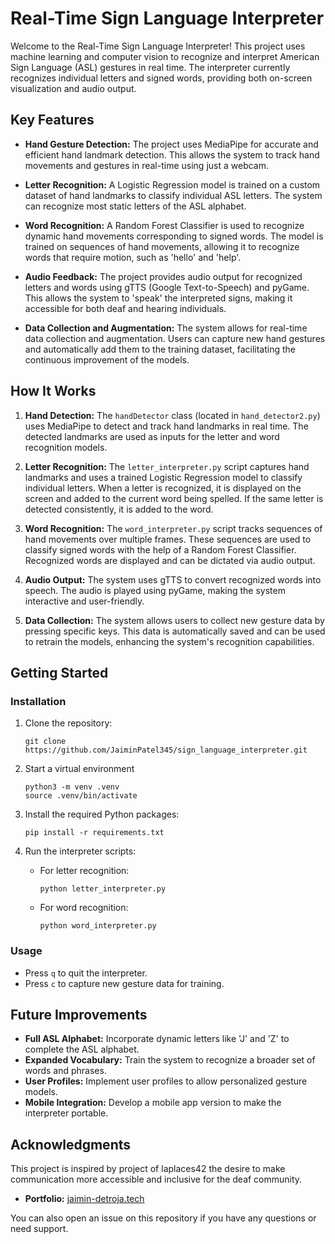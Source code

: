 # Real-Time Sign Language Interpreter

Welcome to the Real-Time Sign Language Interpreter! This project uses machine learning and computer vision to recognize and interpret American Sign Language (ASL) gestures in real time. The interpreter currently recognizes individual letters and signed words, providing both on-screen visualization and audio output.

## Key Features

- **Hand Gesture Detection:** The project uses MediaPipe for accurate and efficient hand landmark detection. This allows the system to track hand movements and gestures in real-time using just a webcam.

- **Letter Recognition:** A Logistic Regression model is trained on a custom dataset of hand landmarks to classify individual ASL letters. The system can recognize most static letters of the ASL alphabet.

- **Word Recognition:** A Random Forest Classifier is used to recognize dynamic hand movements corresponding to signed words. The model is trained on sequences of hand movements, allowing it to recognize words that require motion, such as 'hello' and 'help'.

- **Audio Feedback:** The project provides audio output for recognized letters and words using gTTS (Google Text-to-Speech) and pyGame. This allows the system to 'speak' the interpreted signs, making it accessible for both deaf and hearing individuals.

- **Data Collection and Augmentation:** The system allows for real-time data collection and augmentation. Users can capture new hand gestures and automatically add them to the training dataset, facilitating the continuous improvement of the models.

## How It Works

1. **Hand Detection:** The `handDetector` class (located in `hand_detector2.py`) uses MediaPipe to detect and track hand landmarks in real time. The detected landmarks are used as inputs for the letter and word recognition models.

2. **Letter Recognition:** The `letter_interpreter.py` script captures hand landmarks and uses a trained Logistic Regression model to classify individual letters. When a letter is recognized, it is displayed on the screen and added to the current word being spelled. If the same letter is detected consistently, it is added to the word.

3. **Word Recognition:** The `word_interpreter.py` script tracks sequences of hand movements over multiple frames. These sequences are used to classify signed words with the help of a Random Forest Classifier. Recognized words are displayed and can be dictated via audio output.

4. **Audio Output:** The system uses gTTS to convert recognized words into speech. The audio is played using pyGame, making the system interactive and user-friendly.

5. **Data Collection:** The system allows users to collect new gesture data by pressing specific keys. This data is automatically saved and can be used to retrain the models, enhancing the system's recognition capabilities.

## Getting Started
### Installation

1. Clone the repository:

   ```
   git clone https://github.com/JaiminPatel345/sign_language_interpreter.git
   ```
   
2. Start a virtual environment
   ```
   python3 -m venv .venv
   source .venv/bin/activate
   ```

3. Install the required Python packages:

   ```
   pip install -r requirements.txt
   ```

4. Run the interpreter scripts:

   - For letter recognition:
     ```
     python letter_interpreter.py
     ```

   - For word recognition:
     ```
     python word_interpreter.py
     ```

### Usage

- Press `q` to quit the interpreter.
- Press `c` to capture new gesture data for training.

## Future Improvements

- **Full ASL Alphabet:** Incorporate dynamic letters like 'J' and 'Z' to complete the ASL alphabet.
- **Expanded Vocabulary:** Train the system to recognize a broader set of words and phrases.
- **User Profiles:** Implement user profiles to allow personalized gesture models.
- **Mobile Integration:** Develop a mobile app version to make the interpreter portable.

## Acknowledgments

This project is inspired by project of laplaces42 the desire to make communication more accessible and inclusive for the deaf community.


- **Portfolio:** [jaimin-detroja.tech](https://portfolio.jaimin-detroja.tech)

You can also open an issue on this repository if you have any questions or need support.
